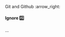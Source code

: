 <link rel="stylesheet" href="{{baseUrl}}/css/textbook.css">

<div class="website-content">

<div id="path">Git and Github :arrow_right: </div>

<div id="title">

#### Ignore :two:

</div>

<div id="body">

...

</div>

</div>
